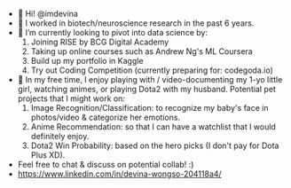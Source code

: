 - 👋 Hi! @imdevina
- 👀 I worked in biotech/neuroscience research in the past 6 years.
- 🌱 I’m currently looking to pivot into data science by:
  1. Joining RISE by BCG Digital Academy
  2. Taking up online courses such as Andrew Ng's ML Coursera
  3. Build up my portfolio in Kaggle
  4. Try out Coding Competition (currently preparing for: codegoda.io)
- 💞️ In my free time, I enjoy playing with / video-documenting my 1-yo little girl, watching animes, or playing Dota2 with my husband. 
  Potential pet projects that I might work on:
  1. Image Recognition/Classification: to recognize my baby's face in photos/video & categorize her emotions.
  2. Anime Recommendation: so that I can have a watchlist that I would definitely enjoy.
  3. Dota2 Win Probability: based on the hero picks (I don't pay for Dota Plus XD).
- Feel free to chat & discuss on potential collab! :)
- https://www.linkedin.com/in/devina-wongso-204118a4/

<!---
imdevina/imdevina is a ✨ special ✨ repository because its `README.md` (this file) appears on your GitHub profile.
You can click the Preview link to take a look at your changes.
--->
